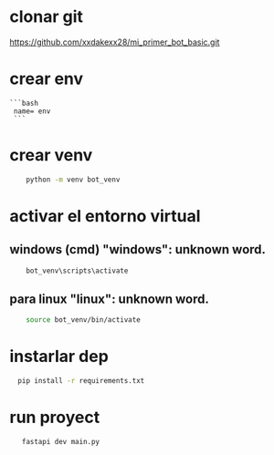 # clonar git

https://github.com/xxdakexx28/mi_primer_bot_basic.git

# crear env
    ```bash
     name= env
     ```

# crear venv
 ```bash
     python -m venv bot_venv
 ```
 # activar el entorno virtual

 ## windows (cmd)   "windows": unknown word.

 ```bash
     bot_venv\scripts\activate
 ```
 ## para linux  "linux": unknown word.
 ```bash
     source bot_venv/bin/activate
 ```
 
 # instarlar dep
  ```bash
    pip install -r requirements.txt
   ```
# run proyect
  ```bash
     fastapi dev main.py
 ```
